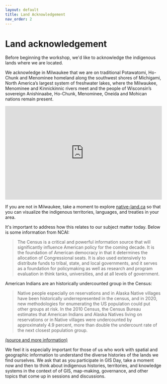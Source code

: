 ```yaml
---
layout: default
title: Land Acknowledgement
nav_order: 2
---
```

# Land acknowledgement

Before beginning the workshop, we'd like to acknowledge the indigenous lands where we are located.    

We acknowledge in Milwaukee that we are on traditional Potawatomi, Ho-Chunk and Menominee homeland along the southwest shores of Michigami, North America’s largest system of freshwater lakes, where the Milwaukee, Menominee and Kinnickinnic rivers meet and the people of Wisconsin’s sovereign Anishinaabe, Ho-Chunk, Menominee, Oneida and Mohican nations remain present.
<iframe src="https://native-land.ca/api/embed/embed.html?maps=territories&position=43.07737233622221,-87.88059411025475" style="width:100%; height:300px; border:none;"></iframe>

If you are not in Milwaukee, take a moment to explore [native-land.ca](https://native-land.ca/) so that you can visualize the indigenous territories, languages, and treaties in your area.

It's important to address how this relates to our subject matter today. Below is some information from NCAI:

> The Census is a critical and powerful information source that will significantly influence American policy for the coming decade. 
> It is the foundation of American democracy in that it determines the allocation of Congressional seats. 
> It is also used extensively to distribute funds to tribal, state, and local governments, and 
> it serves as a foundation for policymaking as well as research and program evaluation in think tanks, universities, and 
> at all levels of government.

American Indians are an historically undercounted group in the Census:

> Native people especially on reservations and in Alaska Native villages have been historically underrepresented in the census, and 
> in 2020, new methodologies for enumerating the US population could put other groups at risk.
> In the 2010 Census, the Census Bureau estimates that American Indians and Alaska Natives living on reservations or in Native villages were undercounted by approximately 4.9 percent, 
> more than double the undercount rate of the next closest population group.  

[(source and more information)](https://www.ncai.org/policy-issues/economic-development-commerce/census)

We feel it is especially important for those of us who work with spatial and geographic information to understand the diverse histories of the lands we find ourselves. We ask that as you participate in GIS Day, take a moment now and then to think about indigenous histories, territories, and knowledge systems in the context of of GIS, map-making, governance, and other topics that come up in sessions and discussions.

